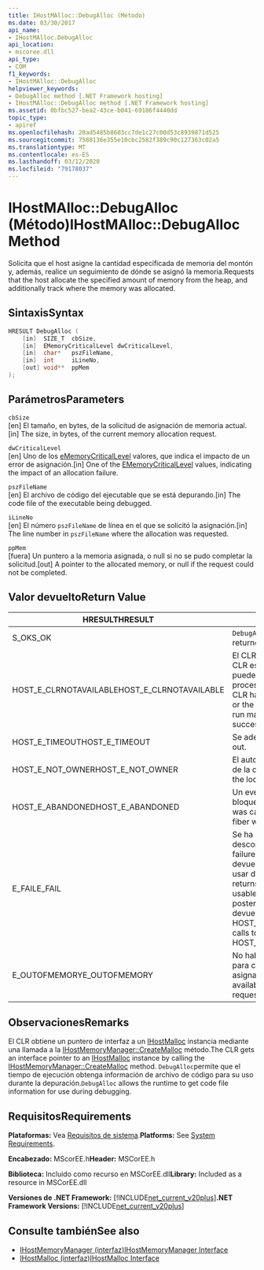 ```yaml
---
title: IHostMAlloc::DebugAlloc (Método)
ms.date: 03/30/2017
api_name:
- IHostMAlloc.DebugAlloc
api_location:
- mscoree.dll
api_type:
- COM
f1_keywords:
- IHostMAlloc::DebugAlloc
helpviewer_keywords:
- DebugAlloc method [.NET Framework hosting]
- IHostMAlloc::DebugAlloc method [.NET Framework hosting]
ms.assetid: 0bfbc527-bea2-43ce-b041-69186f4440dd
topic_type:
- apiref
ms.openlocfilehash: 20ad5485b8603cc7de1c27c00d53c8939871d525
ms.sourcegitcommit: 7588136e355e10cbc2582f389c90c127363c02a5
ms.translationtype: MT
ms.contentlocale: es-ES
ms.lasthandoff: 03/12/2020
ms.locfileid: "79178037"
---
```

# <a name="ihostmallocdebugalloc-method"></a><span data-ttu-id="d8457-102">IHostMAlloc::DebugAlloc (Método)</span><span class="sxs-lookup"><span data-stu-id="d8457-102">IHostMAlloc::DebugAlloc Method</span></span>
<span data-ttu-id="d8457-103">Solicita que el host asigne la cantidad especificada de memoria del montón y, además, realice un seguimiento de dónde se asignó la memoria.</span><span class="sxs-lookup"><span data-stu-id="d8457-103">Requests that the host allocate the specified amount of memory from the heap, and additionally track where the memory was allocated.</span></span>  
  
## <a name="syntax"></a><span data-ttu-id="d8457-104">Sintaxis</span><span class="sxs-lookup"><span data-stu-id="d8457-104">Syntax</span></span>  
  
```cpp  
HRESULT DebugAlloc (  
    [in]  SIZE_T  cbSize,
    [in]  EMemoryCriticalLevel dwCriticalLevel,
    [in]  char*   pszFileName,
    [in]  int     iLineNo,
    [out] void**  ppMem  
);  
```  
  
## <a name="parameters"></a><span data-ttu-id="d8457-105">Parámetros</span><span class="sxs-lookup"><span data-stu-id="d8457-105">Parameters</span></span>  
 `cbSize`  
 <span data-ttu-id="d8457-106">[en] El tamaño, en bytes, de la solicitud de asignación de memoria actual.</span><span class="sxs-lookup"><span data-stu-id="d8457-106">[in] The size, in bytes, of the current memory allocation request.</span></span>  
  
 `dwCriticalLevel`  
 <span data-ttu-id="d8457-107">[en] Uno de los [eMemoryCriticalLevel](../../../../docs/framework/unmanaged-api/hosting/ememorycriticallevel-enumeration.md) valores, que indica el impacto de un error de asignación.</span><span class="sxs-lookup"><span data-stu-id="d8457-107">[in] One of the [EMemoryCriticalLevel](../../../../docs/framework/unmanaged-api/hosting/ememorycriticallevel-enumeration.md) values, indicating the impact of an allocation failure.</span></span>  
  
 `pszFileName`  
 <span data-ttu-id="d8457-108">[en] El archivo de código del ejecutable que se está depurando.</span><span class="sxs-lookup"><span data-stu-id="d8457-108">[in] The code file of the executable being debugged.</span></span>  
  
 `iLineNo`  
 <span data-ttu-id="d8457-109">[en] El número `pszFileName` de línea en el que se solicitó la asignación.</span><span class="sxs-lookup"><span data-stu-id="d8457-109">[in] The line number in `pszFileName` where the allocation was requested.</span></span>  
  
 `ppMem`  
 <span data-ttu-id="d8457-110">[fuera] Un puntero a la memoria asignada, o null si no se pudo completar la solicitud.</span><span class="sxs-lookup"><span data-stu-id="d8457-110">[out] A pointer to the allocated memory, or null if the request could not be completed.</span></span>  
  
## <a name="return-value"></a><span data-ttu-id="d8457-111">Valor devuelto</span><span class="sxs-lookup"><span data-stu-id="d8457-111">Return Value</span></span>  
  
|<span data-ttu-id="d8457-112">HRESULT</span><span class="sxs-lookup"><span data-stu-id="d8457-112">HRESULT</span></span>|<span data-ttu-id="d8457-113">Descripción</span><span class="sxs-lookup"><span data-stu-id="d8457-113">Description</span></span>|  
|-------------|-----------------|  
|<span data-ttu-id="d8457-114">S_OK</span><span class="sxs-lookup"><span data-stu-id="d8457-114">S_OK</span></span>|<span data-ttu-id="d8457-115">`DebugAlloc`regresó con éxito.</span><span class="sxs-lookup"><span data-stu-id="d8457-115">`DebugAlloc` returned successfully.</span></span>|  
|<span data-ttu-id="d8457-116">HOST_E_CLRNOTAVAILABLE</span><span class="sxs-lookup"><span data-stu-id="d8457-116">HOST_E_CLRNOTAVAILABLE</span></span>|<span data-ttu-id="d8457-117">El CLR no se ha cargado en un proceso o CLR está en un estado en el que no puede ejecutar código administrado o procesar la llamada correctamente.</span><span class="sxs-lookup"><span data-stu-id="d8457-117">The CLR has not been loaded into a process, or the CLR is in a state in which it cannot run managed code or process the call successfully.</span></span>|  
|<span data-ttu-id="d8457-118">HOST_E_TIMEOUT</span><span class="sxs-lookup"><span data-stu-id="d8457-118">HOST_E_TIMEOUT</span></span>|<span data-ttu-id="d8457-119">Se adelantó la llamada.</span><span class="sxs-lookup"><span data-stu-id="d8457-119">The call timed out.</span></span>|  
|<span data-ttu-id="d8457-120">HOST_E_NOT_OWNER</span><span class="sxs-lookup"><span data-stu-id="d8457-120">HOST_E_NOT_OWNER</span></span>|<span data-ttu-id="d8457-121">El autor de la llamada no es el propietario de la cerradura.</span><span class="sxs-lookup"><span data-stu-id="d8457-121">The caller does not own the lock.</span></span>|  
|<span data-ttu-id="d8457-122">HOST_E_ABANDONED</span><span class="sxs-lookup"><span data-stu-id="d8457-122">HOST_E_ABANDONED</span></span>|<span data-ttu-id="d8457-123">Un evento se canceló mientras un hilo bloqueado o fibra lo esperaba.</span><span class="sxs-lookup"><span data-stu-id="d8457-123">An event was canceled while a blocked thread or fiber was waiting on it.</span></span>|  
|<span data-ttu-id="d8457-124">E_FAIL</span><span class="sxs-lookup"><span data-stu-id="d8457-124">E_FAIL</span></span>|<span data-ttu-id="d8457-125">Se ha producido un fallo catastrófico desconocido.</span><span class="sxs-lookup"><span data-stu-id="d8457-125">An unknown catastrophic failure occurred.</span></span> <span data-ttu-id="d8457-126">Cuando un método devuelve E_FAIL, CLR ya no se puede usar dentro del proceso.</span><span class="sxs-lookup"><span data-stu-id="d8457-126">When a method returns E_FAIL, the CLR is no longer usable within the process.</span></span> <span data-ttu-id="d8457-127">Las llamadas posteriores a métodos de hospedaje devuelven HOST_E_CLRNOTAVAILABLE.</span><span class="sxs-lookup"><span data-stu-id="d8457-127">Subsequent calls to hosting methods return HOST_E_CLRNOTAVAILABLE.</span></span>|  
|<span data-ttu-id="d8457-128">E_OUTOFMEMORY</span><span class="sxs-lookup"><span data-stu-id="d8457-128">E_OUTOFMEMORY</span></span>|<span data-ttu-id="d8457-129">No había suficiente memoria disponible para completar la solicitud de asignación.</span><span class="sxs-lookup"><span data-stu-id="d8457-129">Not enough memory was available to complete the allocation request.</span></span>|  
  
## <a name="remarks"></a><span data-ttu-id="d8457-130">Observaciones</span><span class="sxs-lookup"><span data-stu-id="d8457-130">Remarks</span></span>  
 <span data-ttu-id="d8457-131">El CLR obtiene un puntero de interfaz a un [IHostMalloc](../../../../docs/framework/unmanaged-api/hosting/ihostmalloc-interface.md) instancia mediante una llamada a la [IHostMemoryManager::CreateMalloc](../../../../docs/framework/unmanaged-api/hosting/ihostmemorymanager-createmalloc-method.md) método.</span><span class="sxs-lookup"><span data-stu-id="d8457-131">The CLR gets an interface pointer to an [IHostMalloc](../../../../docs/framework/unmanaged-api/hosting/ihostmalloc-interface.md) instance by calling the [IHostMemoryManager::CreateMalloc](../../../../docs/framework/unmanaged-api/hosting/ihostmemorymanager-createmalloc-method.md) method.</span></span> <span data-ttu-id="d8457-132">`DebugAlloc`permite que el tiempo de ejecución obtenga información de archivo de código para su uso durante la depuración.</span><span class="sxs-lookup"><span data-stu-id="d8457-132">`DebugAlloc` allows the runtime to get code file information for use during debugging.</span></span>  
  
## <a name="requirements"></a><span data-ttu-id="d8457-133">Requisitos</span><span class="sxs-lookup"><span data-stu-id="d8457-133">Requirements</span></span>  
 <span data-ttu-id="d8457-134">**Plataformas:** Vea [Requisitos de sistema](../../../../docs/framework/get-started/system-requirements.md).</span><span class="sxs-lookup"><span data-stu-id="d8457-134">**Platforms:** See [System Requirements](../../../../docs/framework/get-started/system-requirements.md).</span></span>  
  
 <span data-ttu-id="d8457-135">**Encabezado:** MScorEE.h</span><span class="sxs-lookup"><span data-stu-id="d8457-135">**Header:** MSCorEE.h</span></span>  
  
 <span data-ttu-id="d8457-136">**Biblioteca:** Incluido como recurso en MSCorEE.dll</span><span class="sxs-lookup"><span data-stu-id="d8457-136">**Library:** Included as a resource in MSCorEE.dll</span></span>  
  
 <span data-ttu-id="d8457-137">**Versiones de .NET Framework:** [!INCLUDE[net_current_v20plus](../../../../includes/net-current-v20plus-md.md)]</span><span class="sxs-lookup"><span data-stu-id="d8457-137">**.NET Framework Versions:** [!INCLUDE[net_current_v20plus](../../../../includes/net-current-v20plus-md.md)]</span></span>  
  
## <a name="see-also"></a><span data-ttu-id="d8457-138">Consulte también</span><span class="sxs-lookup"><span data-stu-id="d8457-138">See also</span></span>

- [<span data-ttu-id="d8457-139">IHostMemoryManager (interfaz)</span><span class="sxs-lookup"><span data-stu-id="d8457-139">IHostMemoryManager Interface</span></span>](../../../../docs/framework/unmanaged-api/hosting/ihostmemorymanager-interface.md)
- [<span data-ttu-id="d8457-140">IHostMalloc (interfaz)</span><span class="sxs-lookup"><span data-stu-id="d8457-140">IHostMalloc Interface</span></span>](../../../../docs/framework/unmanaged-api/hosting/ihostmalloc-interface.md)
